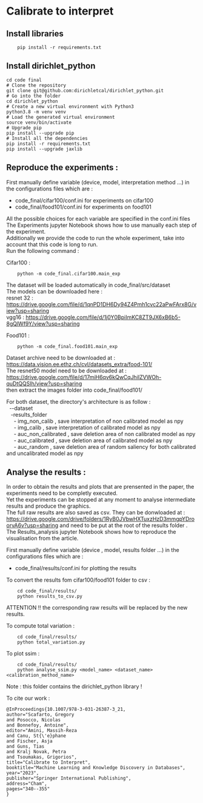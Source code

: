 
Calibrate to interpret 
======================

Install libraries
------------------ 

```
    pip install -r requirements.txt
```
Install dirichlet_python
------------------ 
```
cd code final
# Clone the repository
git clone git@github.com:dirichletcal/dirichlet_python.git
# Go into the folder
cd dirichlet_python
# Create a new virtual environment with Python3
python3.8 -m venv venv
# Load the generated virtual environment
source venv/bin/activate
# Upgrade pip
pip install --upgrade pip
# Install all the dependencies
pip install -r requirements.txt
pip install --upgrade jaxlib
```

Reproduce the experiments  :
---------------------------


First manually define variable (device, model, interpretation method ...) in the configurations files which are :
- code_final/cifar100/conf.ini for experiments on cifar100 
- code_final/food101/conf.ini for experiments on food101



All the possible choices for each variable are specified in the conf.ini files  
The Experiments jupyter Notebook shows how to use manually each step of the experiment.  
Additionally we provide the code to run the whole experiment, take into account that this code is long to run.  
Run the following command :

Cifar100 :

```
    python -m code_final.cifar100.main_exp
```
The dataset will be loaded automatically in code_final/src/dataset  
The models can be downloaded here  :  
	resnet 32 : https://drive.google.com/file/d/1qnPD1DH6Dy94Z4Pmh1cvc22aPwFArx8G/view?usp=sharing   
	vgg16 :  https://drive.google.com/file/d/1j0Y0BpiImKC8ZT9JX6xB6b5-8gQlWf9Y/view?usp=sharing   

Food101 :  

```
    python -m code_final.food101.main_exp
```
Dataset archive need to be downloaded at :  https://data.vision.ee.ethz.ch/cvl/datasets_extra/food-101/  
The resnet50 model need to be downloaded at : https://drive.google.com/file/d/17miH6qv6kQwCqJhiIZVWOh-quDtQQSIh/view?usp=sharing  
then extract the images folder into code_final/food101/  



For both dataset, the directory's architecture is as follow :   
    &nbsp;&nbsp;--dataset  
            &nbsp;&nbsp;&nbsp;-results_folder  
            &nbsp;&nbsp;&nbsp;&nbsp;    - img_non_calib  , save interpretation of non calibrated model as npy  
            &nbsp;&nbsp;&nbsp;&nbsp;    - img_calib  , save interpretation of calibrated model as npy   
            &nbsp;&nbsp;&nbsp;&nbsp;    - auc_non_calibrated ,  save deletion area of non calibrated model as npy   
            &nbsp;&nbsp;&nbsp;&nbsp;   - auc_calibrated ,  save deletion area of calibrated model as npy   
            &nbsp;&nbsp;&nbsp;&nbsp;    - auc_random ,  save deletion area of random saliency for both calibrated and uncalibrated model as npy   



Analyse the results  :  
----------------------


In order to obtain  the results and plots that are prensented in the paper, the experiments need to be completly executed.   
Yet the experiments can be stopped at any moment to analyse intermediate results and produce the graphics.   
The full raw results are also saved  as csv. They can be donwloaded at : https://drive.google.com/drive/folders/1RyB0JVbwHXTuxzHzD3mmgpYDroorvA6v?usp=sharing and need to be put at the root of the results folder .   
The Results_analysis jupyter Notebook shows how to reproduce the visualisation from the article.   


First manually define variable (device , model, results folder  ...) in the configurations files which are :   
- code_final/results/conf.ini for plotting the results   

To convert the results fom cifar100/food101 folder to csv  :   

```
    cd code_final/results/
    python results_to_csv.py
```

ATTENTION !! the corresponding raw results will be replaced by the new results.  



To compute total variation  :

```
    cd code_final/results/
    python total_variation.py

```

 

To plot ssim :

```
    cd code_final/results/
    python analyse_ssim.py <model_name> <dataset_name> <calibration_method_name>
```
 


Note : this folder contains the dirichlet_python library  ! 

To cite our work :  
```
@InProceedings{10.1007/978-3-031-26387-3_21,
author="Scafarto, Gregory
and Posocco, Nicolas
and Bonnefoy, Antoine",
editor="Amini, Massih-Reza
and Canu, St{\'e}phane
and Fischer, Asja
and Guns, Tias
and Kralj Novak, Petra
and Tsoumakas, Grigorios",
title="Calibrate to Interpret",
booktitle="Machine Learning and Knowledge Discovery in Databases",
year="2023",
publisher="Springer International Publishing",
address="Cham",
pages="340--355"
}
```





